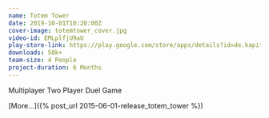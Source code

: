```yaml
---
name: Totem Tower
date: 2019-10-01T10:20:00Z
cover-image: totemtower_cover.jpg
video-id: EMLplfjU9aU
play-store-link: https://play.google.com/store/apps/details?id=de.kapitaene.totem
downloads: 50k+
team-size: 4 People
project-duration: 6 Months
---
```


Multiplayer Two Player Duel Game

[More...]({% post_url 2015-06-01-release_totem_tower %})